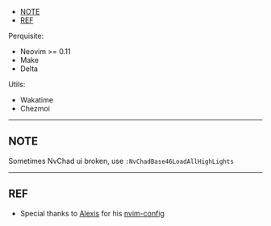 <!-- START doctoc generated TOC please keep comment here to allow auto update -->
<!-- DON'T EDIT THIS SECTION, INSTEAD RE-RUN doctoc TO UPDATE -->

- [NOTE](#note)
- [REF](#ref)

<!-- END doctoc generated TOC please keep comment here to allow auto update -->

Perquisite:

- Neovim >= 0.11
- Make
- Delta

Utils:

- Wakatime
- Chezmoi

---

## NOTE

Sometimes NvChad ui broken, use `:NvChadBase46LoadAllHighLights`

---

## REF

- Special thanks to [Alexis](https://github.com/Alexis12119/) for his [nvim-config](https://github.com/Alexis12119/nvim-config)
